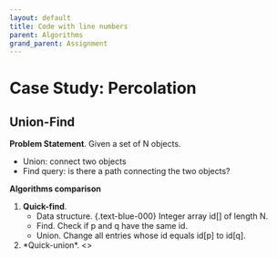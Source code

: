 ```yaml
---
layout: default
title: Code with line numbers
parent: Algorithms
grand_parent: Assignment
---
```


# Case Study: Percolation
## Union-Find
**Problem Statement**. Given a set of N objects.
* Union: connect two objects
* Find query: is there a path connecting the two objects?

**Algorithms comparison**
<ol>
<li>
<strong>Quick-find</strong>.
<ul>
<li>Data structure.
{.text-blue-000}
Integer array id[] of length N.</li>
<li>Find. Check if p and q have the same id.</li>
<li>Union. Change all entries whose id equals id[p] to id[q]. </li>
</ul>
</li>

<li>
*Quick-union*.
<>
</li>
</ol>
